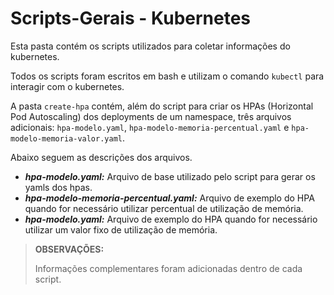 # Scripts-Gerais - Kubernetes

Esta pasta contém os scripts utilizados para coletar informações do kubernetes.

Todos os scripts foram escritos em bash e utilizam o comando `kubectl` para interagir com o kubernetes.

A pasta `create-hpa` contém, além do script para criar os HPAs (Horizontal Pod Autoscaling) dos deployments de um namespace, três arquivos adicionais: `hpa-modelo.yaml`, `hpa-modelo-memoria-percentual.yaml` e `hpa-modelo-memoria-valor.yaml`. 

Abaixo seguem as descrições dos arquivos.

- ***hpa-modelo.yaml:*** Arquivo de base utilizado pelo script para gerar os yamls dos hpas.
- ***hpa-modelo-memoria-percentual.yaml:*** Arquivo de exemplo do HPA quando for necessário utilizar percentual de utilização de memória. 
- ***hpa-modelo.yaml:*** Arquivo de exemplo do HPA quando for necessário utilizar um valor fixo de utilização de memória. 



> **OBSERVAÇÕES:**
> 
> Informações complementares foram adicionadas dentro de cada script.

